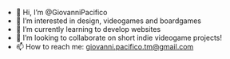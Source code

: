 - 👋 Hi, I’m @GiovanniPacifico
- 👀 I’m interested in design, videogames and boardgames
- 🌱 I’m currently learning to develop websites
- 💞️ I’m looking to collaborate on short indie videogame projects!
- 📫 How to reach me: giovanni.pacifico.tm@gmail.com

<!---
GiovanniPacifico/GiovanniPacifico is a ✨ special ✨ repository because its `README.md` (this file) appears on your GitHub profile.
You can click the Preview link to take a look at your changes.
--->
